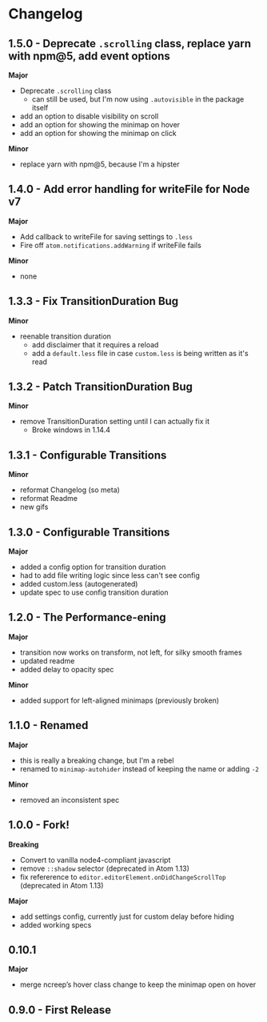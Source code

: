 # Changelog

## 1.5.0 - Deprecate `.scrolling` class, replace yarn with npm@5, add event options

**Major**

- Deprecate `.scrolling` class
  - can still be used, but I'm now using `.autovisible` in the package itself
- add an option to disable visibility on scroll
- add an option for showing the minimap on hover
- add an option for showing the minimap on click

**Minor**

- replace yarn with npm@5, because I'm a hipster

## 1.4.0 - Add error handling for writeFile for Node v7

**Major**

- Add callback to writeFile for saving settings to `.less`
- Fire off `atom.notifications.addWarning` if writeFile fails

**Minor**

- none

## 1.3.3 - Fix TransitionDuration Bug

**Minor**

- reenable transition duration
  - add disclaimer that it requires a reload
  - add a `default.less` file in case `custom.less` is being written as it's read

## 1.3.2 - Patch TransitionDuration Bug

**Minor**

- remove TransitionDuration setting until I can actually fix it
  - Broke windows in 1.14.4

## 1.3.1 - Configurable Transitions

**Minor**

- reformat Changelog (so meta)
- reformat Readme
- new gifs

## 1.3.0 - Configurable Transitions

**Major**

- added a config option for transition duration
- had to add file writing logic since less can't see config
- added custom.less (autogenerated)
- update spec to use config transition duration

## 1.2.0 - The Performance-ening

**Major**

- transition now works on transform, not left, for silky smooth frames
- updated readme
- added delay to opacity spec

**Minor**

- added support for left-aligned minimaps (previously broken)

## 1.1.0 - Renamed

**Major**

- this is really a breaking change, but I'm a rebel
- renamed to `minimap-autohider` instead of keeping the name or adding `-2`

**Minor**

- removed an inconsistent spec

## 1.0.0 - Fork!

**Breaking**

- Convert to vanilla node4-compliant javascript
- remove `::shadow` selector (deprecated in Atom 1.13)
- fix refererence to `editor.editorElement.onDidChangeScrollTop` (deprecated in Atom 1.13)

**Major**

- add settings config, currently just for custom delay before hiding
- added working specs

## 0.10.1

**Major**

- merge ncreep’s hover class change to keep the minimap open on hover

## 0.9.0 - First Release
